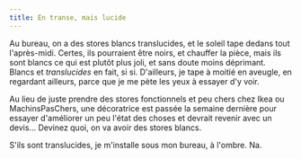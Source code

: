 ```yaml
---
title: En transe, mais lucide
---
```


Au bureau, on a des stores blancs translucides, et le soleil tape dedans tout
l'après-midi. Certes, ils pourraient être noirs, et chauffer la pièce, mais
ils sont blancs ce qui est plutôt plus joli, et sans doute moins déprimant.
Blancs et _translucides_ en fait, si si. D'ailleurs, je tape à moitié en
aveugle, en regardant ailleurs, parce que je me pète les yeux à essayer d'y
voir.

Au lieu de juste prendre des stores fonctionnels et peu chers chez Ikea ou
MachinsPasChers, une décoratrice est passée la semaine dernière pour essayer
d'améliorer un peu l'état des choses et devrait revenir avec un devis...
Devinez quoi, on va avoir des stores blancs.

S'ils sont translucides, je m'installe sous mon bureau, à l'ombre. Na.

